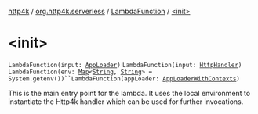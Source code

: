 [http4k](../../index.md) / [org.http4k.serverless](../index.md) / [LambdaFunction](index.md) / [&lt;init&gt;](./-init-.md)

# &lt;init&gt;

`LambdaFunction(input: `[`AppLoader`](../-app-loader.md)`)`
`LambdaFunction(input: `[`HttpHandler`](../../org.http4k.core/-http-handler.md)`)`
`LambdaFunction(env: `[`Map`](https://kotlinlang.org/api/latest/jvm/stdlib/kotlin.collections/-map/index.html)`<`[`String`](https://kotlinlang.org/api/latest/jvm/stdlib/kotlin/-string/index.html)`, `[`String`](https://kotlinlang.org/api/latest/jvm/stdlib/kotlin/-string/index.html)`> = System.getenv())``LambdaFunction(appLoader: `[`AppLoaderWithContexts`](../-app-loader-with-contexts.md)`)`

This is the main entry point for the lambda. It uses the local environment
to instantiate the Http4k handler which can be used for further invocations.

